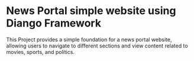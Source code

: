 <h1>News Portal simple website using Diango Framework</h1>
This Project provides a simple foundation for a news portal website, allowing users to navigate to different sections and view content related to movies, sports, and politics.
